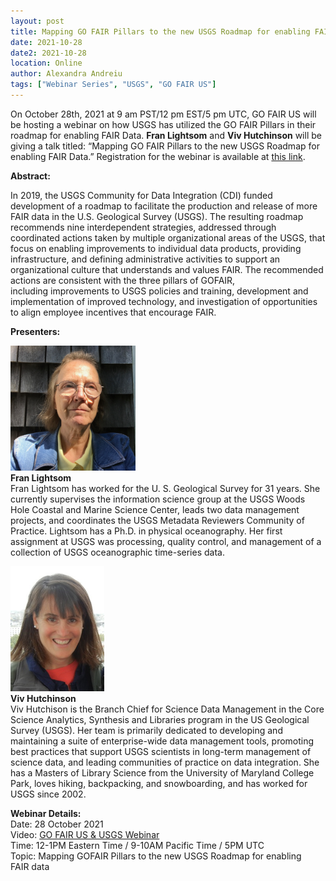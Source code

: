 ```yaml
---
layout: post
title: Mapping GO FAIR Pillars to the new USGS Roadmap for enabling FAIR Data
date: 2021-10-28
date2: 2021-10-28
location: Online
author: Alexandra Andreiu
tags: ["Webinar Series", "USGS", "GO FAIR US"]
---
```


On October 28th, 2021 at 9 am PST/12 pm EST/5 pm UTC, GO FAIR US will be hosting a webinar on how USGS has utilized the GO FAIR Pillars in their roadmap for enabling FAIR Data. <b>Fran Lightsom</b> and <b>Viv Hutchinson</b> will be giving a talk titled: “Mapping GO FAIR Pillars to the new USGS Roadmap for enabling FAIR Data.” Registration for the webinar is available at <a href="https://ucsd.zoom.us/webinar/register/WN_XHebz24wRGyKUcIwP5rulA">this link</a>.

<b>Abstract:</b>

In 2019, the USGS Community for Data Integration (CDI) funded development of a roadmap to facilitate the production and release of more FAIR data in the U.S. Geological Survey (USGS). The resulting roadmap recommends nine interdependent strategies, addressed through coordinated actions taken by multiple organizational areas of the USGS, that focus on enabling improvements to individual data products, providing infrastructure, and defining administrative activities to support an organizational culture that understands and values FAIR. The recommended actions are consistent with the three pillars of GOFAIR, including improvements to USGS policies and training, development and implementation of improved technology, and investigation of opportunities to align employee incentives that encourage FAIR.  

<b>Presenters:</b>

<img src="/assets/img/Fran_Profile.jpg" height="200"/><br>
<b>Fran Lightsom</b><br>
Fran Lightsom has worked for the U. S. Geological Survey for 31 years. She currently supervises the information science group at the USGS Woods Hole Coastal and Marine Science Center, leads two data management projects, and coordinates the USGS Metadata Reviewers Community of Practice. Lightsom has a Ph.D. in physical oceanography. Her first assignment at USGS was processing, quality control, and management of a collection of USGS oceanographic time-series data.<br>

<img src="/assets/img/Viv_Profile.jpg" height="200"/><br>
<b>Viv Hutchinson</b><br> 
Viv Hutchison is the Branch Chief for Science Data Management in the Core Science Analytics, Synthesis and Libraries program in the US Geological Survey (USGS). Her team is primarily dedicated to developing and maintaining a suite of enterprise-wide data management tools, promoting best practices that support USGS scientists in long-term management of science data, and leading communities of practice on data integration. She has a Masters of Library Science from the University of Maryland College Park, loves hiking, backpacking, and snowboarding, and has worked for USGS since 2002. <br>

<b>Webinar Details:</b><br>
Date: 28 October 2021 <br>
Video: [GO FAIR US & USGS Webinar](https://youtu.be/X0Mhf60EtHs) <br>
Time: 12-1PM Eastern Time / 9-10AM Pacific Time / 5PM UTC <br>
Topic: Mapping GOFAIR Pillars to the new USGS Roadmap for enabling FAIR data  <br>


